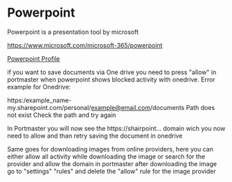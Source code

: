 # Powerpoint
Powerpoint is a presentation tool by microsoft

https://www.microsoft.com/microsoft-365/powerpoint

[Powerpoint Profile](powerpoint.yaml)

if you want to save documents via One drive you need to press "allow" in portmaster when powerpoint shows blocked activity with onedrive.
Error example for Onedrive:

https:/example_name-my.sharepoint.com/personal/example@email.com/documents
Path does not exist
Check the path and try again

In Portmaster you will now see the https://shairpoint... domain wich you now need to allow and than retry saving the document in onedrive 

Same goes for downloading images from online providers, here you can either allow all activity while downloading the image or search for the provider and allow the domain in portmaster
after downloading the image go to "settings" "rules" and delete the "allow" rule for the image provider




